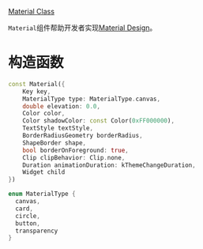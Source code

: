 
[Material Class](https://api.flutter.dev/flutter/material/Material-class.html)

`Material`组件帮助开发者实现[Material Design](https://material.io/design)。

# 构造函数

```dart
const Material({
	Key key,
	MaterialType type: MaterialType.canvas,
	double elevation: 0.0,
	Color color,
	Color shadowColor: const Color(0xFF000000),
	TextStyle textStyle,
	BorderRadiusGeometry borderRadius,
	ShapeBorder shape,
	bool borderOnForeground: true,
	Clip clipBehavior: Clip.none,
	Duration animationDuration: kThemeChangeDuration,
	Widget child
})

enum MaterialType {
  canvas,
  card,
  circle,
  button,
  transparency
}
```